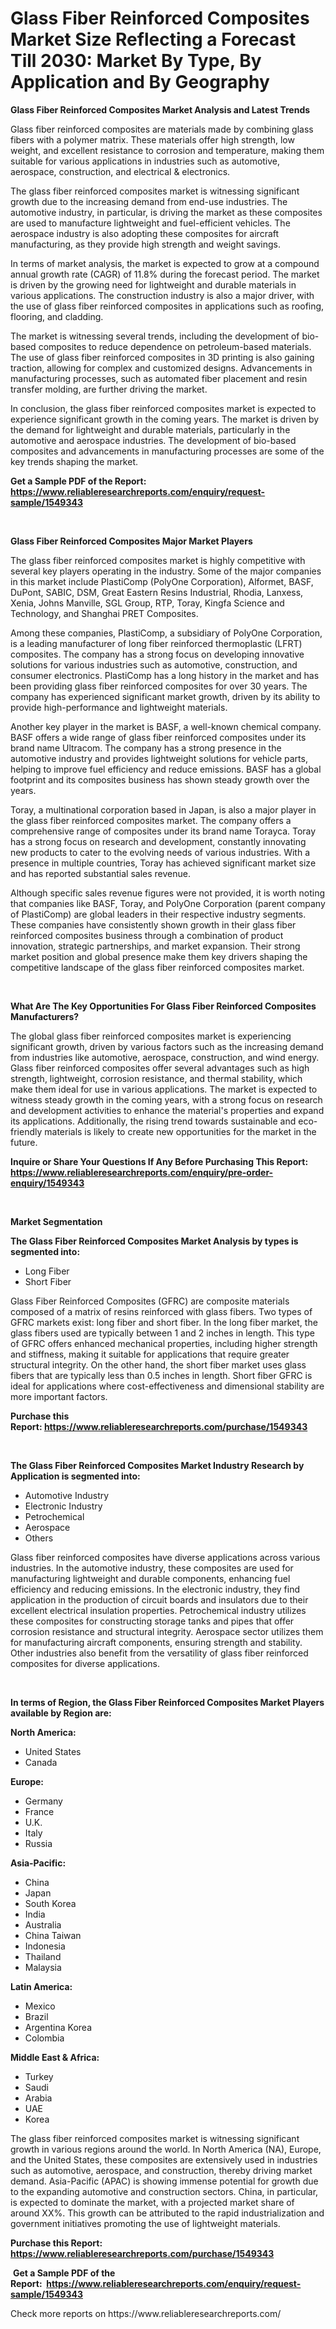 <p><h1>Glass Fiber Reinforced Composites Market Size Reflecting a Forecast Till 2030: Market By Type, By Application and By Geography</h1></p><p><strong>Glass Fiber Reinforced Composites Market Analysis and Latest Trends</strong></p>
<p><p>Glass fiber reinforced composites are materials made by combining glass fibers with a polymer matrix. These materials offer high strength, low weight, and excellent resistance to corrosion and temperature, making them suitable for various applications in industries such as automotive, aerospace, construction, and electrical & electronics.</p><p>The glass fiber reinforced composites market is witnessing significant growth due to the increasing demand from end-use industries. The automotive industry, in particular, is driving the market as these composites are used to manufacture lightweight and fuel-efficient vehicles. The aerospace industry is also adopting these composites for aircraft manufacturing, as they provide high strength and weight savings.</p><p>In terms of market analysis, the market is expected to grow at a compound annual growth rate (CAGR) of 11.8% during the forecast period. The market is driven by the growing need for lightweight and durable materials in various applications. The construction industry is also a major driver, with the use of glass fiber reinforced composites in applications such as roofing, flooring, and cladding.</p><p>The market is witnessing several trends, including the development of bio-based composites to reduce dependence on petroleum-based materials. The use of glass fiber reinforced composites in 3D printing is also gaining traction, allowing for complex and customized designs. Advancements in manufacturing processes, such as automated fiber placement and resin transfer molding, are further driving the market.</p><p>In conclusion, the glass fiber reinforced composites market is expected to experience significant growth in the coming years. The market is driven by the demand for lightweight and durable materials, particularly in the automotive and aerospace industries. The development of bio-based composites and advancements in manufacturing processes are some of the key trends shaping the market.</p></p>
<p><strong>Get a Sample PDF of the Report:&nbsp; <a href="https://www.reliableresearchreports.com/enquiry/request-sample/1549343">https://www.reliableresearchreports.com/enquiry/request-sample/1549343</a></strong></p>
<p>&nbsp;</p>
<p><strong>Glass Fiber Reinforced Composites Major Market Players</strong></p>
<p><p>The glass fiber reinforced composites market is highly competitive with several key players operating in the industry. Some of the major companies in this market include PlastiComp (PolyOne Corporation), Alformet, BASF, DuPont, SABIC, DSM, Great Eastern Resins Industrial, Rhodia, Lanxess, Xenia, Johns Manville, SGL Group, RTP, Toray, Kingfa Science and Technology, and Shanghai PRET Composites.</p><p>Among these companies, PlastiComp, a subsidiary of PolyOne Corporation, is a leading manufacturer of long fiber reinforced thermoplastic (LFRT) composites. The company has a strong focus on developing innovative solutions for various industries such as automotive, construction, and consumer electronics. PlastiComp has a long history in the market and has been providing glass fiber reinforced composites for over 30 years. The company has experienced significant market growth, driven by its ability to provide high-performance and lightweight materials.</p><p>Another key player in the market is BASF, a well-known chemical company. BASF offers a wide range of glass fiber reinforced composites under its brand name Ultracom. The company has a strong presence in the automotive industry and provides lightweight solutions for vehicle parts, helping to improve fuel efficiency and reduce emissions. BASF has a global footprint and its composites business has shown steady growth over the years.</p><p>Toray, a multinational corporation based in Japan, is also a major player in the glass fiber reinforced composites market. The company offers a comprehensive range of composites under its brand name Torayca. Toray has a strong focus on research and development, constantly innovating new products to cater to the evolving needs of various industries. With a presence in multiple countries, Toray has achieved significant market size and has reported substantial sales revenue.</p><p>Although specific sales revenue figures were not provided, it is worth noting that companies like BASF, Toray, and PolyOne Corporation (parent company of PlastiComp) are global leaders in their respective industry segments. These companies have consistently shown growth in their glass fiber reinforced composites business through a combination of product innovation, strategic partnerships, and market expansion. Their strong market position and global presence make them key drivers shaping the competitive landscape of the glass fiber reinforced composites market.</p></p>
<p>&nbsp;</p>
<p><strong>What Are The Key Opportunities For Glass Fiber Reinforced Composites Manufacturers?</strong></p>
<p><p>The global glass fiber reinforced composites market is experiencing significant growth, driven by various factors such as the increasing demand from industries like automotive, aerospace, construction, and wind energy. Glass fiber reinforced composites offer several advantages such as high strength, lightweight, corrosion resistance, and thermal stability, which make them ideal for use in various applications. The market is expected to witness steady growth in the coming years, with a strong focus on research and development activities to enhance the material's properties and expand its applications. Additionally, the rising trend towards sustainable and eco-friendly materials is likely to create new opportunities for the market in the future.</p></p>
<p><strong>Inquire or Share Your Questions If Any Before Purchasing This Report: <a href="https://www.reliableresearchreports.com/enquiry/pre-order-enquiry/1549343">https://www.reliableresearchreports.com/enquiry/pre-order-enquiry/1549343</a></strong></p>
<p>&nbsp;</p>
<p><strong>Market Segmentation</strong></p>
<p><strong>The Glass Fiber Reinforced Composites Market Analysis by types is segmented into:</strong></p>
<p><ul><li>Long Fiber</li><li>Short Fiber</li></ul></p>
<p><p>Glass Fiber Reinforced Composites (GFRC) are composite materials composed of a matrix of resins reinforced with glass fibers. Two types of GFRC markets exist: long fiber and short fiber. In the long fiber market, the glass fibers used are typically between 1 and 2 inches in length. This type of GFRC offers enhanced mechanical properties, including higher strength and stiffness, making it suitable for applications that require greater structural integrity. On the other hand, the short fiber market uses glass fibers that are typically less than 0.5 inches in length. Short fiber GFRC is ideal for applications where cost-effectiveness and dimensional stability are more important factors.</p></p>
<p><strong>Purchase this Report:&nbsp;<a href="https://www.reliableresearchreports.com/purchase/1549343">https://www.reliableresearchreports.com/purchase/1549343</a></strong></p>
<p>&nbsp;</p>
<p><strong>The Glass Fiber Reinforced Composites Market Industry Research by Application is segmented into:</strong></p>
<p><ul><li>Automotive Industry</li><li>Electronic Industry</li><li>Petrochemical</li><li>Aerospace</li><li>Others</li></ul></p>
<p><p>Glass fiber reinforced composites have diverse applications across various industries. In the automotive industry, these composites are used for manufacturing lightweight and durable components, enhancing fuel efficiency and reducing emissions. In the electronic industry, they find application in the production of circuit boards and insulators due to their excellent electrical insulation properties. Petrochemical industry utilizes these composites for constructing storage tanks and pipes that offer corrosion resistance and structural integrity. Aerospace sector utilizes them for manufacturing aircraft components, ensuring strength and stability. Other industries also benefit from the versatility of glass fiber reinforced composites for diverse applications.</p></p>
<p>&nbsp;</p>
<p><strong>In terms of Region, the Glass Fiber Reinforced Composites Market Players available by Region are:</strong></p>
<p>
    <p> <strong> North America: </strong>
        <ul>
            <li>United States</li>
            <li>Canada</li>
        </ul>
        </p> 
    <p> <strong> Europe: </strong>
        <ul>
            <li>Germany</li>
            <li>France</li>
            <li>U.K.</li>
            <li>Italy</li>
            <li>Russia</li>
        </ul>
        </p> 
    <p> <strong> Asia-Pacific: </strong>
        <ul>
            <li>China</li>
            <li>Japan</li>
            <li>South Korea</li>
            <li>India</li>
            <li>Australia</li>
            <li>China Taiwan</li>
            <li>Indonesia</li>
            <li>Thailand</li>
            <li>Malaysia</li>
        </ul>
        </p> 
    <p> <strong> Latin America: </strong>
        <ul>
            <li>Mexico</li>
            <li>Brazil</li>
            <li>Argentina Korea</li>
            <li>Colombia</li>
        </ul>
        </p> 
    <p> <strong> Middle East & Africa: </strong>
        <ul>
            <li>Turkey</li>
            <li>Saudi</li>
            <li>Arabia</li>
            <li>UAE</li>
            <li>Korea</li>
        </ul>
    </p>
    </p>
<p><p>The glass fiber reinforced composites market is witnessing significant growth in various regions around the world. In North America (NA), Europe, and the United States, these composites are extensively used in industries such as automotive, aerospace, and construction, thereby driving market demand. Asia-Pacific (APAC) is showing immense potential for growth due to the expanding automotive and construction sectors. China, in particular, is expected to dominate the market, with a projected market share of around XX%. This growth can be attributed to the rapid industrialization and government initiatives promoting the use of lightweight materials.</p></p>
<p><strong>Purchase this Report: <a href="https://www.reliableresearchreports.com/purchase/1549343">https://www.reliableresearchreports.com/purchase/1549343</a></strong></p>
<p>&nbsp;<strong>Get a Sample PDF of the Report:&nbsp;&nbsp;<a href="https://www.reliableresearchreports.com/enquiry/request-sample/1549343">https://www.reliableresearchreports.com/enquiry/request-sample/1549343</a></strong></p>
<p><strong></strong></p>
<p>Check more reports on https://www.reliableresearchreports.com/</p>